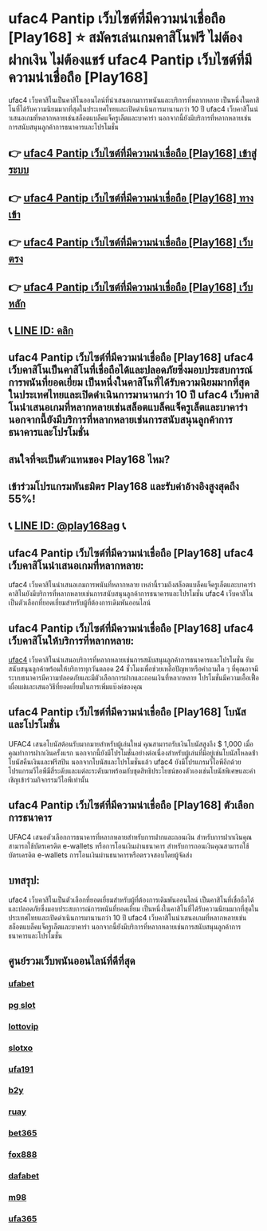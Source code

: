 
# ufac4 Pantip เว็บไซต์ที่มีความน่าเชื่อถือ [Play168] ⭐ สมัครเล่นเกมคาสิโนฟรี ไม่ต้องฝากเงิน ไม่ต้องแชร์ ufac4 Pantip เว็บไซต์ที่มีความน่าเชื่อถือ [Play168]

ufac4 เว็บคาสิโนเป็นคาสิโนออนไลน์ที่นําเสนอเกมการพนันและบริการที่หลากหลาย เป็นหนึ่งในคาสิโนที่ได้รับความนิยมมากที่สุดในประเทศไทยและเปิดดําเนินการมานานกว่า 10 ปี ufac4 เว็บคาสิโนนําเสนอเกมที่หลากหลายเช่นสล็อตแบล็คแจ็ครูเล็ตและบาคาร่า นอกจากนี้ยังมีบริการที่หลากหลายเช่นการสนับสนุนลูกค้าการธนาคารและโปรโมชั่น

## 👉 [ufac4 Pantip เว็บไซต์ที่มีความน่าเชื่อถือ [Play168] เข้าสู่ระบบ](https://bit.ly/3TCj9rY)
## 👉 [ufac4 Pantip เว็บไซต์ที่มีความน่าเชื่อถือ [Play168] ทางเข้า](https://bit.ly/3TCj9rY)
## 👉 [ufac4 Pantip เว็บไซต์ที่มีความน่าเชื่อถือ [Play168] เว็บตรง](https://bit.ly/3TCj9rY)
## 👉 [ufac4 Pantip เว็บไซต์ที่มีความน่าเชื่อถือ [Play168] เว็บหลัก](https://bit.ly/3TCj9rY)
## 📞 [LINE ID: คลิก](https://line.me/R/ti/p/@342mcrfd)

## ufac4 Pantip เว็บไซต์ที่มีความน่าเชื่อถือ [Play168] ufac4 เว็บคาสิโนเป็นคาสิโนที่เชื่อถือได้และปลอดภัยซึ่งมอบประสบการณ์การพนันที่ยอดเยี่ยม เป็นหนึ่งในคาสิโนที่ได้รับความนิยมมากที่สุดในประเทศไทยและเปิดดําเนินการมานานกว่า 10 ปี ufac4 เว็บคาสิโนนําเสนอเกมที่หลากหลายเช่นสล็อตแบล็คแจ็ครูเล็ตและบาคาร่า นอกจากนี้ยังมีบริการที่หลากหลายเช่นการสนับสนุนลูกค้าการธนาคารและโปรโมชั่น

## สนใจที่จะเป็นตัวแทนของ Play168 ไหม?
## เข้าร่วมโปรแกรมพันธมิตร Play168 และรับค่าอ้างอิงสูงสุดถึง 55%!
## 📞 [LINE ID: @play168ag](https://bit.ly/3RSGiFl) 📞

## ufac4 Pantip เว็บไซต์ที่มีความน่าเชื่อถือ [Play168] ufac4 เว็บคาสิโนนําเสนอเกมที่หลากหลาย:

ufac4 เว็บคาสิโนนําเสนอเกมการพนันที่หลากหลาย เหล่านี้รวมถึงสล็อตแบล็คแจ็ครูเล็ตและบาคาร่า คาสิโนยังมีบริการที่หลากหลายเช่นการสนับสนุนลูกค้าการธนาคารและโปรโมชั่น ufac4 เว็บคาสิโนเป็นตัวเลือกที่ยอดเยี่ยมสําหรับผู้ที่ต้องการเดิมพันออนไลน์

## ufac4 Pantip เว็บไซต์ที่มีความน่าเชื่อถือ [Play168] ufac4 เว็บคาสิโนให้บริการที่หลากหลาย:

[ufac4](https://atom.io/packages/ufac4) เว็บคาสิโนนําเสนอบริการที่หลากหลายเช่นการสนับสนุนลูกค้าการธนาคารและโปรโมชั่น ทีมสนับสนุนลูกค้าพร้อมให้บริการทุกวันตลอด 24 ชั่วโมงเพื่อช่วยเหลือปัญหาหรือคําถามใด ๆ ที่คุณอาจมี ระบบธนาคารมีความปลอดภัยและมีตัวเลือกการฝากและถอนเงินที่หลากหลาย โปรโมชั่นมีความเอื้อเฟื้อเผื่อแผ่และเสนอวิธีที่ยอดเยี่ยมในการเพิ่มแบ๊งค์ของคุณ

## ufac4 Pantip เว็บไซต์ที่มีความน่าเชื่อถือ [Play168] โบนัสและโปรโมชั่น

UFAC4 เสนอโบนัสต้อนรับมากมายสําหรับผู้เล่นใหม่ คุณสามารถรับเงินโบนัสสูงถึง $ 1,000 เมื่อคุณทําการฝากเงินครั้งแรก นอกจากนี้ยังมีโปรโมชั่นอย่างต่อเนื่องสําหรับผู้เล่นที่มีอยู่เช่นโบนัสโหลดซ้ําโบนัสคืนเงินและฟรีสปิน นอกจากโบนัสและโปรโมชั่นแล้ว ufac4 ยังมีโปรแกรมวีไอพีอีกด้วย โปรแกรมวีไอพีมีสี่ระดับและแต่ละระดับมาพร้อมกับชุดสิทธิประโยชน์ของตัวเองเช่นโบนัสพิเศษและคําเชิญเข้าร่วมกิจกรรมวีไอพีเท่านั้น

## ufac4 Pantip เว็บไซต์ที่มีความน่าเชื่อถือ [Play168] ตัวเลือกการธนาคาร

UFAC4 เสนอตัวเลือกการธนาคารที่หลากหลายสําหรับการฝากและถอนเงิน สําหรับการฝากเงินคุณสามารถใช้บัตรเครดิต e-wallets หรือการโอนเงินผ่านธนาคาร สําหรับการถอนเงินคุณสามารถใช้บัตรเครดิต e-wallets การโอนเงินผ่านธนาคารหรือตรวจสอบโดยผู้จัดส่ง

## บทสรุป:

ufac4 เว็บคาสิโนเป็นตัวเลือกที่ยอดเยี่ยมสําหรับผู้ที่ต้องการเดิมพันออนไลน์ เป็นคาสิโนที่เชื่อถือได้และปลอดภัยซึ่งมอบประสบการณ์การพนันที่ยอดเยี่ยม เป็นหนึ่งในคาสิโนที่ได้รับความนิยมมากที่สุดในประเทศไทยและเปิดดําเนินการมานานกว่า 10 ปี ufac4 เว็บคาสิโนนําเสนอเกมที่หลากหลายเช่นสล็อตแบล็คแจ็ครูเล็ตและบาคาร่า นอกจากนี้ยังมีบริการที่หลากหลายเช่นการสนับสนุนลูกค้าการธนาคารและโปรโมชั่น

## ศูนย์รวมเว็บพนันออนไลน์ที่ดีที่สุด
### [ufabet](https://atom.io/packages/ufabet)
### [pg slot](https://atom.io/themes/pg%20slot)
### [lottovip](https://atom.io/packages/lottovip)
### [slotxo](https://atom.io/packages/slotxo)
### [ufa191](https://atom.io/packages/ufa191)
### [b2y](https://atom.io/packages/b2y)
### [ruay](https://atom.io/themes/ruay)
### [bet365](https://atom.io/packages/bet365)
### [fox888](https://atom.io/packages/fox888)
### [dafabet](https://atom.io/packages/dafabet)
### [m98](https://atom.io/packages/m98)
### [ufa365](https://atom.io/packages/ufa365)